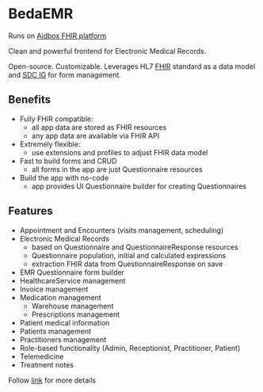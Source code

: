 # BedaEMR

Runs on [Aidbox FHIR platform](https://docs.aidbox.app/getting-started/run-aidbox-locally-with-docker?utm_source=github&utm_medium=readme&utm_campaign=app-examples-repo)

Clean and powerful frontend for Electronic Medical Records.

Open-source. Customizable. Leverages HL7 [FHIR](https://hl7.org/fhir/R4/) standard as a data model and [SDC IG](http://hl7.org/fhir/uv/sdc/2019May/index.html) for form management. 

## Benefits

-   Fully FHIR compatible:
    -   all app data are stored as FHIR resources
    -   any app data are available via FHIR API
-   Extremely flexible:
    -   use extensions and profiles to adjust FHIR data model
-   Fast to build forms and CRUD
    -   all forms in the app are just Questionnaire resources
-   Build the app with no-code
    -   app provides UI Questionnaire builder for creating Questionnaires

## Features

- Appointment and Encounters (visits management, scheduling)
- Electronic Medical Records
  - based on Questionnaire and QuestionnaireResponse resources
  - Questionnaire population, initial and calculated expressions
  - extraction FHIR data from QuestionnaireResponse on save
- EMR Questionnaire form builder
- HealthcareService management
- Invoice management
- Medication management
  - Warehouse management
  - Prescriptions management
- Patient medical information
- Patients management
- Practitioners management
- Role-based functionality (Admin, Receptionist, Practitioner, Patient)
- Telemedicine
- Treatment notes




Follow [link](https://github.com/beda-software/fhir-emr) for more details

